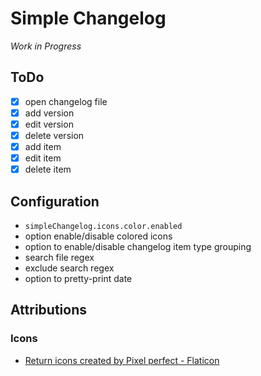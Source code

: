 # Simple Changelog

*Work in Progress*

## ToDo
- [x] open changelog file
- [x] add version
- [x] edit version
- [x] delete version
- [x] add item
- [x] edit item
- [x] delete item

## Configuration
- `simpleChangelog.icons.color.enabled`
- option enable/disable colored icons
- option to enable/disable changelog item type grouping
- search file regex
- exclude search regex
- option to pretty-print date


## Attributions
### Icons
- [Return icons created by Pixel perfect - Flaticon](https://www.flaticon.com/free-icons/return)